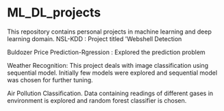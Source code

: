 # ML_DL_projects 


This repository contains personal projects in machine learning and deep learning domain. 
NSL-KDD :
Project titled 'Webshell Detection 

Buldozer Price Prediction-Rgression :
Explored the prediction problem 

Weather Recognition:
This project deals with image classification using sequential model. Initially few models were explored and sequential model was chosen for further tuning. 

Air Pollution Classification. 
Data containing readings of different gases in environment is explored and random forest classifier is chosen. 

